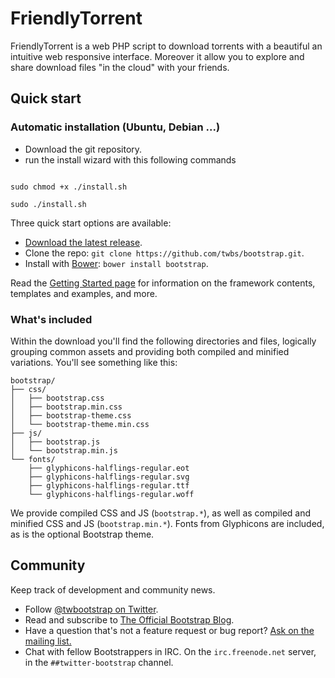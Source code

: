 FriendlyTorrent
=======

FriendlyTorrent is a web PHP script to download torrents with a beautiful an intuitive web responsive interface.
Moreover it allow you to explore and share download files "in the cloud" with your friends.

## Quick start

### Automatic installation (Ubuntu, Debian ...)
* Download the git repository.
* run the install wizard with this following commands
``` 

sudo chmod +x ./install.sh

sudo ./install.sh 
```

Three quick start options are available:

* [Download the latest release](https://github.com/twbs/bootstrap/archive/v3.0.3.zip).
* Clone the repo: `git clone https://github.com/twbs/bootstrap.git`.
* Install with [Bower](http://bower.io): `bower install bootstrap`.

Read the [Getting Started page](http://getbootstrap.com/getting-started/) for information on the framework contents, templates and examples, and more.

### What's included

Within the download you'll find the following directories and files, logically grouping common assets and providing both compiled and minified variations. You'll see something like this:

```
bootstrap/
├── css/
│   ├── bootstrap.css
│   ├── bootstrap.min.css
│   ├── bootstrap-theme.css
│   └── bootstrap-theme.min.css
├── js/
│   ├── bootstrap.js
│   └── bootstrap.min.js
└── fonts/
    ├── glyphicons-halflings-regular.eot
    ├── glyphicons-halflings-regular.svg
    ├── glyphicons-halflings-regular.ttf
    └── glyphicons-halflings-regular.woff
```

We provide compiled CSS and JS (`bootstrap.*`), as well as compiled and minified CSS and JS (`bootstrap.min.*`). Fonts from Glyphicons are included, as is the optional Bootstrap theme.


## Community

Keep track of development and community news.

* Follow [@twbootstrap on Twitter](http://twitter.com/twbootstrap).
* Read and subscribe to [The Official Bootstrap Blog](http://blog.getbootstrap.com).
* Have a question that's not a feature request or bug report? [Ask on the mailing list.](http://groups.google.com/group/twitter-bootstrap)
* Chat with fellow Bootstrappers in IRC. On the `irc.freenode.net` server, in the `##twitter-bootstrap` channel.




